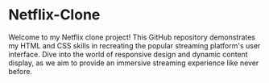 # Netflix-Clone
Welcome to my Netflix clone project! This GitHub repository demonstrates my HTML and CSS skills in recreating the popular streaming platform's user interface. Dive into the world of responsive design and dynamic content display, as we aim to provide an immersive streaming experience like never before.
